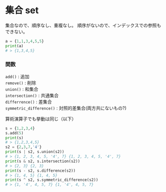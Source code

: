 # 集合 set

集合なので、順序なし、重複なし。
順序がないので、インデックスでの参照もできない。

```py
a = {1,1,3,4,5,5}
print(a)
# > {1,3,4,5}
```

### 関数
`add()` : 追加  
`remove()` : 削除  
`union()` : 和集合  
`intersection()` : 共通集合  
`differrence()` : 差集合  
`symmetric_difference()` : 対照的差集合(両方共にないもの?)

算術演算子でも挙動は同じ（以下）

```py
s = {1,2,3,4}
s.add(5)
print(s)
# > {1,2,3,4,5}
s2 = {2,3,7,'4'}
print(s | s2, s.union(s2))
# > {1, 2, 3, 4, 5, '4', 7} {1, 2, 3, 4, 5, '4', 7}
print(s & s2, s.intersection(s2))
# > {2, 3} {2, 3}
print(s - s2, s.difference(s2))
# > {1, 4, 5} {1, 4, 5}
print(s ^ s2, s.symmetric_difference(s2))
# > {1, '4', 4, 5, 7} {1, '4', 4, 5, 7}
```